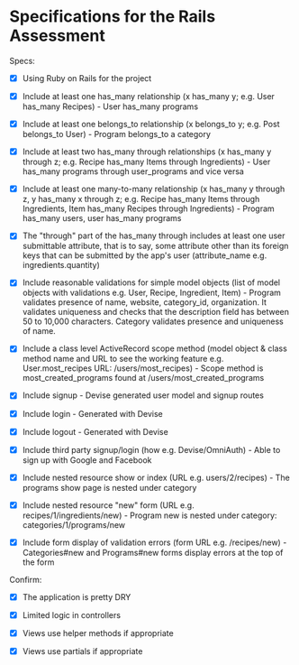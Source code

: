 # Specifications for the Rails Assessment

Specs:
- [x] Using Ruby on Rails for the project

- [x] Include at least one has_many relationship (x has_many y; e.g. User has_many Recipes) - User has_many programs

- [x] Include at least one belongs_to relationship (x belongs_to y; e.g. Post belongs_to User) - Program belongs_to a category

- [x] Include at least two has_many through relationships (x has_many y through z; e.g. Recipe has_many Items through Ingredients) - User has_many programs through user_programs and vice versa

- [x] Include at least one many-to-many relationship (x has_many y through z, y has_many x through z; e.g. Recipe has_many Items through Ingredients, Item has_many Recipes through Ingredients) - Program has_many users, user has_many programs

- [x] The "through" part of the has_many through includes at least one user submittable attribute, that is to say, some attribute other than its foreign keys that can be submitted by the app's user (attribute_name e.g. ingredients.quantity) 

- [x] Include reasonable validations for simple model objects (list of model objects with validations e.g. User, Recipe, Ingredient, Item) - Program validates presence of name, website, category_id, organization. It validates uniqueness and checks that the description field has between 50 to 10,000 characters. Category validates presence and uniqueness of name. 

- [x] Include a class level ActiveRecord scope method (model object & class method name and URL to see the working feature e.g. User.most_recipes URL: /users/most_recipes) - Scope method is most_created_programs found at /users/most_created_programs 

- [x] Include signup - Devise generated user model and signup routes
- [x] Include login - Generated with Devise
- [x] Include logout - Generated with Devise
- [x] Include third party signup/login (how e.g. Devise/OmniAuth) - Able to sign up with Google and Facebook

- [x] Include nested resource show or index (URL e.g. users/2/recipes) - The programs show page is nested under category
- [x] Include nested resource "new" form (URL e.g. recipes/1/ingredients/new) - Program new is nested under category: categories/1/programs/new
- [x] Include form display of validation errors (form URL e.g. /recipes/new) - Categories#new and Programs#new forms display errors at the top of the form

Confirm:
- [x] The application is pretty DRY
- [x] Limited logic in controllers
- [x] Views use helper methods if appropriate
- [x] Views use partials if appropriate

